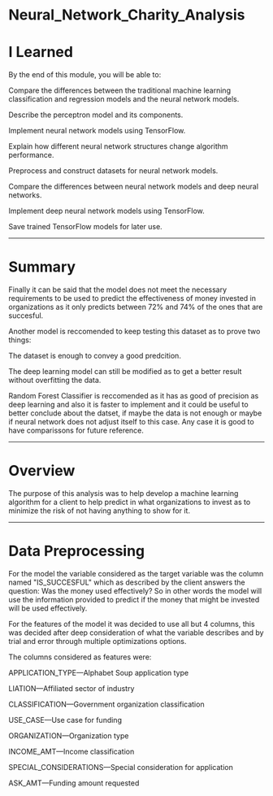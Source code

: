 # Neural_Network_Charity_Analysis

# I Learned
By the end of this module, you will be able to:

Compare the differences between the traditional machine learning classification and regression models and the neural network models.

Describe the perceptron model and its components.

Implement neural network models using TensorFlow.

Explain how different neural network structures change algorithm performance.

Preprocess and construct datasets for neural network models.

Compare the differences between neural network models and deep neural networks.

Implement deep neural network models using TensorFlow.

Save trained TensorFlow models for later use.
________________________________________________________________________________________________________________________________________________________________

# Summary

Finally it can be said that the model does not meet the necessary requirements to be used to predict the effectiveness of money invested in organizations as it only predicts between 72% and 74% of the ones that are succesful. 

Another model is reccomended to keep testing this dataset as to prove two things:

The dataset is enough to convey a good predcition.

The deep learning model can still be modified as to get a better result without overfitting the data.

Random Forest Classifier is reccomended as it has as good of precision as deep learning and also it is faster to implement and it could be useful to better conclude about the datset, if maybe the data is not enough or maybe if neural network does not adjust itself to this case. Any case it is good to have comparissons for future reference.
_____________________________________________________________________________________________________________________________________________________________

# Overview

The purpose of this analysis was to help develop a machine learning algorithm for a client to help predict in what organizations to invest as to minimize the risk of not having anything to show for it.
_____________________________________________________________________________________________________________________________________________________________

# Data Preprocessing

For the model the variable considered as the target variable was the column named "IS_SUCCESFUL" which as described by the client answers the question: Was the money used effectively? So in other words the model will use the information provided to predict if the money that might be invested will be used effectively.

For the features of the model it was decided to use all but 4 columns, this was decided after deep consideration of what the variable describes and by trial and error through multiple optimizations options. 

The columns considered as features were:

APPLICATION_TYPE—Alphabet Soup application type

LIATION—Affiliated sector of industry

CLASSIFICATION—Government organization classification

USE_CASE—Use case for funding

ORGANIZATION—Organization type

INCOME_AMT—Income classification

SPECIAL_CONSIDERATIONS—Special consideration for application

ASK_AMT—Funding amount requested
